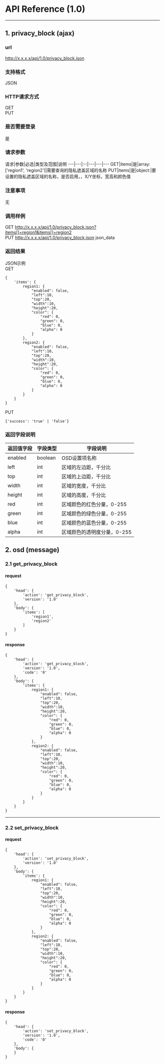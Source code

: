 # API Reference (1.0)
---

## 1. privacy_block (ajax)

### url
http://x.x.x.x/api/1.0/privacy_block.json

### 支持格式
JSON

### HTTP请求方式
GET  
PUT

### 是否需要登录
是

### 请求参数
请求|参数|必选|类型及范围|说明
---|---|:-:|---|---|---
GET|items|是|array: ['region1', 'region2']|需要查询的隐私遮盖区域的名称
PUT|items|是|object:|要设置的隐私遮盖区域的名称，是否启用，，X/Y坐标，宽高和颜色值

### 注意事项
无

### 调用样例
GET http://x.x.x.x/api/1.0/privacy_block.json?items[]=region1&items[]=region2  
PUT http://x.x.x.x/api/1.0/privacy_block.json json_data

### 返回结果
JSON示例  
GET

	{
		'items': {
			region1: {
				"enabled": false,
				"left":10,
				"top":20,
				"width":10,
				"height":20,
				"color": {
					"red": 0,
					"green": 0,
					"blue": 0,
					"alpha": 0
                }
			},
			region2: {
				"enabled": false,
				"left":10,
				"top":20,
				"width":10,
				"height":20,
				"color": {
					"red": 0,
					"green": 0,
					"blue": 0,
					"alpha": 0
                }
			}
		}
	}
	
PUT

	{'success': 'true' | 'false'}
	
### 返回字段说明
返回值字段|字段类型|字段说明
---|---|---
enabled|boolean|OSD设置项名称
left|int|区域的左边距，千分比
top|int|区域的上边距，千分比
width|int|区域的宽度，千分比
height|int|区域的高度，千分比
red|int|区域颜色的红色分量，0-255
green|int|区域颜色的绿色分量，0-255
blue|int|区域颜色的蓝色分量，0-255
alpha|int|区域颜色的透明度分量，0-255

## 2. osd (message)

### 2.1 get_privacy_block
#### request
    {
		'head': {
            'action': 'get_privacy_block',
            'version': '1.0'
		},
        'body': {
            'items': [
                'region1',
                'region2'
            ]
        }
    }
#### response
    {
		'head': {
            'action': 'get_privacy_block',
            'version': '1.0',
            'code': '0'
		},
        'body': {
            'items': {
				region1: {
					"enabled": false,
					"left":10,
					"top":20,
					"width":10,
					"height":20,
					"color": {
						"red": 0,
						"green": 0,
						"blue": 0,
						"alpha": 0
                	}
				},
				region2: {
					"enabled": false,
					"left":10,
					"top":20,
					"width":10,
					"height":20,
					"color": {
						"red": 0,
						"green": 0,
						"blue": 0,
						"alpha": 0
                	}
				}
			}
		}
    }
---
### 2.2 set_privacy_block
#### request
    {
        'head': {
            'action': 'set_privacy_block',
            'version': '1.0'
        },
        'body': {
			'items': {
				region1: {
					"enabled": false,
					"left":10,
					"top":20,
					"width":10,
					"height":20,
					"color": {
						"red": 0,
						"green": 0,
						"blue": 0,
						"alpha": 0
                	}
				},
				region2: {
					"enabled": false,
					"left":10,
					"top":20,
					"width":10,
					"height":20,
					"color": {
						"red": 0,
						"green": 0,
						"blue": 0,
						"alpha": 0
                	}
				}
			}
        }
    }
#### response
    {
		'head': {
            'action': 'set_privacy_block',
            'version': '1.0',
            'code': '0'
        },
        'body': {
        }
    }
